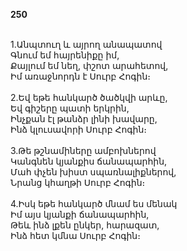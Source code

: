 **250**

\
1.Անպտուղ և այրող անապատով\
Գնում եմ հայրենիքը իմ,\
Քայլում եմ նեղ, փշոտ արահետով,\
Իմ առաջնորդն է Սուրբ Հոգին։\
\
2.Եվ եթե հանկարծ ծածկվի արևը,\
Եվ գիշերը պատի երկրին,\
Ինչքան էլ թանձր լինի խավարը,\
Ինձ կլուսավորի Սուրբ Հոգին։\
\
3.Թե թշնամիները ամբոխներով\
Կանգնեն կյանքիս ճանապարհին,\
Մահ փչեն խիստ սպառնալիքներով,\
Նրանց կհաղթի Սուրբ Հոգին։\
\
4.Իսկ եթե հանկարծ մնամ ես մենակ\
Իմ այս կյանքի ճանապարհին,\
Թեև ինձ լքեն ընկեր, հարազատ,\
Ինձ հետ կմնա Սուրբ Հոգին։
